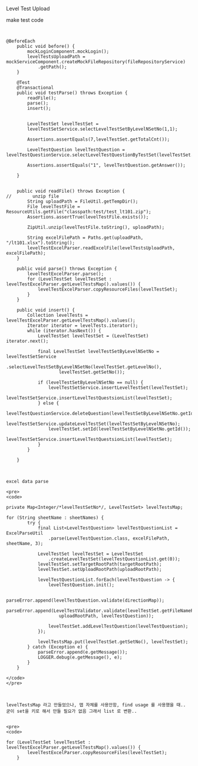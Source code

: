 Level Test Upload


make test code

<pre>
<code>

@BeforeEach
    public void before() {
        mockLoginComponent.mockLogin();
        levelTestsUploadPath = mockServiceComponent.createMockFileRepository(fileRepositoryService)
            .getPath();
    }

    @Test
    @Transactional
    public void testParse() throws Exception {
        readFile();
        parse();
        insert();


        LevelTestSet levelTestSet =
        levelTestSetService.selectLevelTestSetByLevelNSetNo(1,1);

        Assertions.assertEquals(7,levelTestSet.getTotalCnt());

        LevelTestQuestion levelTestQuestion = levelTestQuestionService.selectLevelTestQuestionByTestSet(levelTestSet.getId()).get(1);

        Assertions.assertEquals("1", levelTestQuestion.getAnswer());

    }


    public void readFile() throws Exception {
//        unzip file
        String uploadPath = FileUtil.getTempDir();
        File levelTestFile = ResourceUtils.getFile("classpath:test/test_lt101.zip");
        Assertions.assertTrue(levelTestFile.exists());

        ZipUtil.unzip(levelTestFile.toString(), uploadPath);

        String excelFilePath = Paths.get(uploadPath, "/lt101.xlsx").toString();
        levelTestExcelParser.readExcelFile(levelTestsUploadPath, excelFilePath);
    }

    public void parse() throws Exception {
        levelTestExcelParser.parse();
        for (LevelTestSet levelTestSet : levelTestExcelParser.getLevelTestsMap().values()) {
            levelTestExcelParser.copyResourceFiles(levelTestSet);
        }
    }

    public void insert() {
        Collection levelTests = levelTestExcelParser.getLevelTestsMap().values();
        Iterator iterator = levelTests.iterator();
        while (iterator.hasNext()) {
            LevelTestSet levelTestSet = (LevelTestSet) iterator.next();

            final LevelTestSet levelTestSetByLevelNSetNo = levelTestSetService
                .selectLevelTestSetByLevelNSetNo(levelTestSet.getLevelNo(),
                    levelTestSet.getSetNo());

            if (levelTestSetByLevelNSetNo == null) {
                levelTestSetService.insertLevelTestSet(levelTestSet);
                levelTestSetService.insertLevelTestQuestsionList(levelTestSet);
            } else {
                levelTestQuestionService.deleteQuestion(levelTestSetByLevelNSetNo.getId());
                levelTestSetService.updateLevelTestSet(levelTestSetByLevelNSetNo);
                levelTestSet.setId(levelTestSetByLevelNSetNo.getId());
                levelTestSetService.insertLevelTestQuestsionList(levelTestSet);
            }
        }

    }
    </code>
    </pre>
    
    
    excel data parse
    
    <pre>
    <code>
    
    private Map<Integer/*levelTestSetNo*/, LevelTestSet> levelTestsMap;
    
    for (String sheetName : sheetNames) {
            try {
                final List<LevelTestQuestion> levelTestQuestionList = ExcelParseUtil
                    .parse(LevelTestQuestion.class, excelFilePath, sheetName, 3);

                LevelTestSet levelTestSet = LevelTestSet
                    .createLevelTestSet(levelTestQuestionList.get(0));
                levelTestSet.setTargetRootPath(targetRootPath);
                levelTestSet.setUploadRootPath(uploadRootPath);

                levelTestQuestionList.forEach(levelTestQuestion -> {
                    levelTestQuestion.init();

                    parseError.append(levelTestQuestion.validate(directionMap));
                    parseError.append(LevelTestValidator.validate(levelTestSet.getFileNamePrefix(),
                        uploadRootPath, levelTestQuestion));

                    levelTestSet.addLevelTestQuestion(levelTestQuestion);
                });

                levelTestsMap.put(levelTestSet.getSetNo(), levelTestSet);
            } catch (Exception e) {
                parseError.append(e.getMessage());
                LOGGER.debug(e.getMessage(), e);
            }
        }
            
    </code>
    </pre>
    
    
    
    levelTestsMap 라고 만들었으나, 맵 자체를 사용안함, find usage 를 사용했을 때.. 굳이 set을 키로 해서 만들 필요가 없음 그래서 list 로 변환..
    
    
    <pre>
    <code>
    
    for (LevelTestSet levelTestSet : levelTestExcelParser.getLevelTestsMap().values()) {
            levelTestExcelParser.copyResourceFiles(levelTestSet);
        }
        
   </code>
   </pre>
   
   
